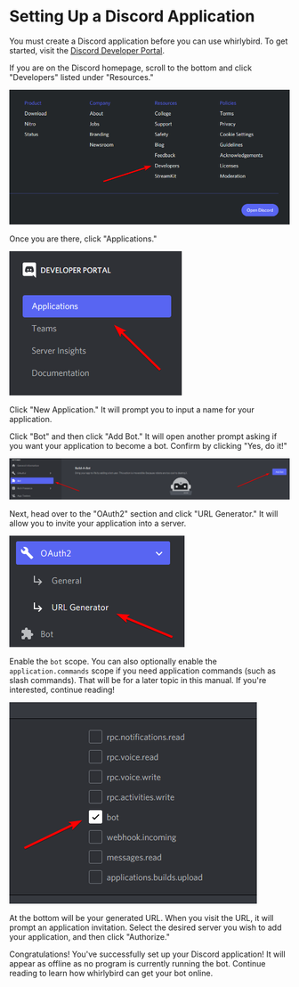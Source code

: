 # Setting Up a Discord Application

You must create a Discord application before you can use whirlybird. To get
started, visit the
[Discord Developer Portal](https://discord.com/developers/applications).

If you are on the Discord homepage, scroll to the bottom and click "Developers"
listed under "Resources."

![](../assets/setting_up_a_discord_application_0.png)

Once you are there, click "Applications."

![](../assets/setting_up_a_discord_application_1.png)

Click "New Application." It will prompt you to input a name for your
application.

Click "Bot" and then click "Add Bot." It will open another prompt asking if you
want your application to become a bot. Confirm by clicking "Yes, do it!"

![](../assets/setting_up_a_discord_application_2.png)

Next, head over to the "OAuth2" section and click "URL Generator." It will allow
you to invite your application into a server.

![](../assets/setting_up_a_discord_application_3.png)

Enable the `bot` scope. You can also optionally enable the
`application.commands` scope if you need application commands (such as slash
commands). That will be for a later topic in this manual. If you're interested,
continue reading!

![](../assets/setting_up_a_discord_application_4.png)

At the bottom will be your generated URL. When you visit the URL, it will prompt
an application invitation. Select the desired server you wish to add your
application, and then click "Authorize."

Congratulations! You've successfully set up your Discord application! It will
appear as offline as no program is currently running the bot. Continue reading
to learn how whirlybird can get your bot online.

